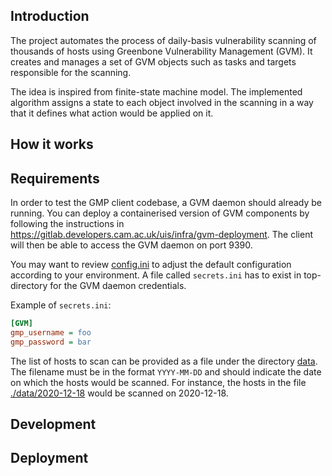 ## Introduction
The project automates the process of daily-basis vulnerability scanning of thousands of hosts using Greenbone Vulnerability Management (GVM). It creates and manages a set of GVM objects such as tasks and targets responsible for the scanning.

The idea is inspired from finite-state machine model. The implemented algorithm assigns a state to each object involved in the scanning in a way that it defines what action would be applied on it.

## How it works

## Requirements
In order to test the GMP client codebase, a GVM daemon should already be running. You can deploy a containerised version of GVM components by following the instructions in https://gitlab.developers.cam.ac.uk/uis/infra/gvm-deployment. The client will then be able to access the GVM daemon on port 9390.

You may want to review [config.ini](./config.ini) to adjust the default configuration according to your environment. A file called `secrets.ini` has to exist in top-directory for the GVM daemon credentials.

Example of `secrets.ini`:
```ini
[GVM]
gmp_username = foo
gmp_password = bar
```

The list of hosts to scan can be provided as a file under the directory [data](./data). The filename must be in the format `YYYY-MM-DD` and should indicate the date on which the hosts would be scanned. For instance, the hosts in the file [./data/2020-12-18](./data/2020-12-18) would be scanned on 2020-12-18.

## Development

## Deployment
